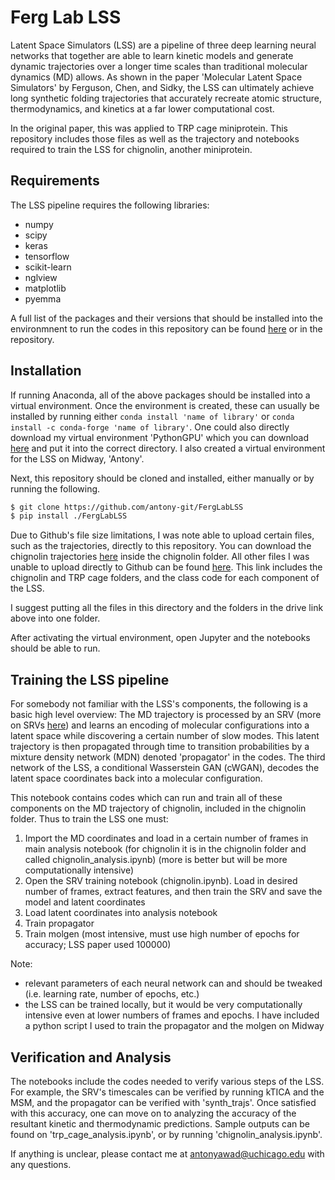 # Ferg Lab LSS
Latent Space Simulators (LSS) are a pipeline of three deep learning neural networks that together are able to learn kinetic models and generate dynamic trajectories over a longer time scales than traditional molecular dynamics (MD) allows. As shown in the paper 'Molecular Latent Space Simulators' by Ferguson, Chen, and Sidky, the LSS can ultimately achieve long synthetic folding trajectories that accurately recreate atomic structure, thermodynamics, and kinetics at a far lower computational cost. 

In the original paper, this was applied to TRP cage miniprotein. This repository includes those files as well as the trajectory and notebooks required to train the LSS for chignolin, another miniprotein.

## Requirements
The LSS pipeline requires the following libraries:
- numpy
- scipy
- keras
- tensorflow
- scikit-learn
- nglview
- matplotlib
- pyemma

A full list of the packages and their versions that should be installed into the environmnent to run the codes in this repository can be found [here](https://ferglab.slack.com/files/UB5REGR7Z/F017TKT1XGV/version.txt?origin_team=TB421Q20Y&origin_channel=D016G6HUXBL) or in the repository. 

## Installation
If running Anaconda, all of the above packages should be installed into a virtual environment. Once the environment is created, these can usually be installed by running either `conda install 'name of library'` or `conda install -c conda-forge 'name of library'`. One could also directly download my virtual environment 'PythonGPU' which you can download [here](https://drive.google.com/drive/folders/1WEievrDRzutvvo0S3rr2GPmODaBU3L9V?usp=sharing) and put it into the correct directory. I also created a virtual environment for the LSS on Midway, 'Antony'.

Next, this repository should be cloned and installed, either manually or by running the following.
```bash
$ git clone https://github.com/antony-git/FergLabLSS
$ pip install ./FergLabLSS
```
Due to Github's file size limitations, I was note able to upload certain files, such as the trajectories, directly to this repository. You can download the chignolin trajectories [here](https://drive.google.com/drive/u/0/folders/1TqdaAaqCPE__PHXpksq2RORkxcX6cmZm) inside the chignolin folder. All other files I was unable to upload directly to Github can be found [here](https://drive.google.com/drive/folders/1WEievrDRzutvvo0S3rr2GPmODaBU3L9V?usp=sharing). This link includes the chignolin and TRP cage folders, and the class code for each component of the LSS. 

I suggest putting all the files in this directory and the folders in the drive link above into one folder. 

After activating the virtual environment, open Jupyter and the notebooks should be able to run.

## Training the LSS pipeline
For somebody not familiar with the LSS's components, the following is a basic high level overview: The MD trajectory is processed by an SRV (more on SRVs [here](https://github.com/hsidky/srv)) and learns an encoding of molecular configurations into a latent space while discovering a certain number of slow modes. This latent trajectory is then propagated through time to transition probabilities by a mixture density network (MDN) denoted 'propagator' in the codes. The third network of the LSS, a conditional Wasserstein GAN (cWGAN), decodes the latent space coordinates back into a molecular configuration. 

This notebook contains codes which can run and train all of these components on the MD trajectory of chignolin, included in the chignolin folder. Thus to train the LSS one must:
1. Import the MD coordinates and load in a certain number of frames in main analysis notebook (for chignolin it is in the chignolin folder and called chignolin_analysis.ipynb) (more is better but will be more computationally intensive)
2. Open the SRV training notebook (chignolin.ipynb). Load in desired number of frames, extract features, and then train the SRV and save the model and latent coordinates
3. Load latent coordinates into analysis notebook
4. Train propagator
5. Train molgen (most intensive, must use high number of epochs for accuracy; LSS paper used 100000)

Note: 
- relevant parameters of each neural network can and should be tweaked (i.e. learning rate, number of epochs, etc.)
- the LSS can be trained locally, but it would be very computationally intensive even at lower numbers of frames and epochs. I have included a python script I used to train the propagator and the molgen on Midway

## Verification and Analysis
The notebooks include the codes needed to verify various steps of the LSS. For example, the SRV's timescales can be verified by running kTICA and the MSM, and the propagator can be verified with 'synth_trajs'. Once satisfied with this accuracy, one can move on to analyzing the accuracy of the resultant kinetic and thermodynamic predictions.
Sample outputs can be found on 'trp_cage_analysis.ipynb', or by running 'chignolin_analysis.ipynb'.

If anything is unclear, please contact me at antonyawad@uchicago.edu with any questions.
